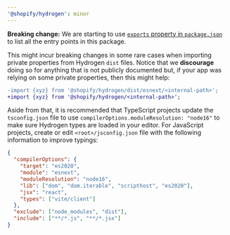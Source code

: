 ```yaml
---
'@shopify/hydrogen': minor
---
```


**Breaking change:** We are starting to use [`exports` property in `package.json`](https://nodejs.org/api/packages.html#package-entry-points) to list all the entry points in this package.

This might incur breaking changes in some rare cases when importing private properties from Hydrogen `dist` files. Notice that we **discourage** doing so for anything that is not publicly documented but, if your app was relying on some private properties, then this might help:

```diff
-import {xyz} from '@shopify/hydrogen/dist/esnext/<internal-path>';
+import {xyz} from '@shopify/hydrogen/<internal-path>';
```

Aside from that, it is recommended that TypeScript projects update the `tsconfig.json` file to use `compilerOptions.moduleResolution: "node16"` to make sure Hydrogen types are loaded in your editor.
For JavaScript projects, create or edit `<root>/jsconfig.json` file with the following information to improve typings:

```json
{
  "compilerOptions": {
    "target": "es2020",
    "module": "esnext",
    "moduleResolution": "node16",
    "lib": ["dom", "dom.iterable", "scripthost", "es2020"],
    "jsx": "react",
    "types": ["vite/client"]
  },
  "exclude": ["node_modules", "dist"],
  "include": ["**/*.js", "**/*.jsx"]
}
```
